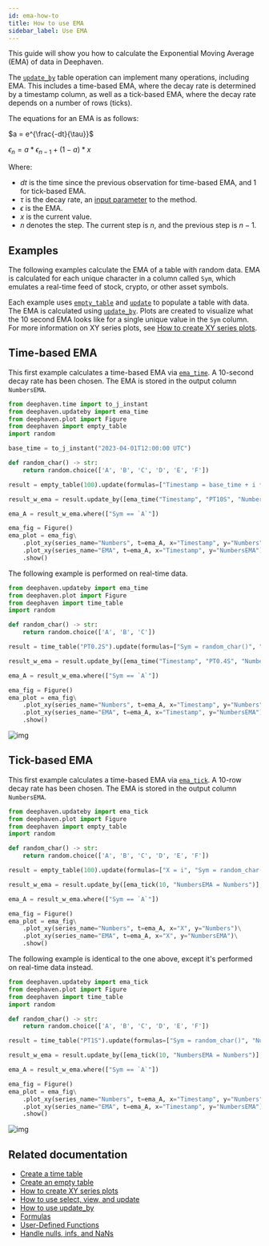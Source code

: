 ```yaml
---
id: ema-how-to
title: How to use EMA
sidebar_label: Use EMA
---
```


This guide will show you how to calculate the Exponential Moving Average (EMA) of data in Deephaven.

The [`update_by`](../reference/table-operations/update-by-operations/updateBy.md) table operation can implement many operations, including EMA. This includes a time-based EMA, where the decay rate is determined by a timestamp column, as well as a tick-based EMA, where the decay rate depends on a number of rows (ticks).

The equations for an EMA is as follows:

$a = e^{\frac{-dt}{\tau}}$

$\epsilon_{n} = a*\epsilon_{n - 1} + (1 - a)*x$

Where:

- $dt$ is the time since the previous observation for time-based EMA, and 1 for tick-based EMA.
- $\tau$ is the decay rate, an [input parameter](#parameters) to the method.
- $\epsilon$ is the EMA.
- $x$ is the current value.
- $n$ denotes the step. The current step is $n$, and the previous step is $n - 1$.

## Examples

The following examples calculate the EMA of a table with random data. EMA is calculated for each unique character in a column called `Sym`, which emulates a real-time feed of stock, crypto, or other asset symbols.

Each example uses [`empty_table`](../reference/table-operations/create/emptyTable.md) and [`update`](../reference/table-operations/select/update.md) to populate a table with data. The EMA is calculated using [`update_by`](../reference/table-operations/update-by-operations/updateBy.md). Plots are created to visualize what the 10 second EMA looks like for a single unique value in the `Sym` column. For more information on XY series plots, see [How to create XY series plots](./plotting/xy-series.md).

## Time-based EMA

This first example calculates a time-based EMA via [`ema_time`](../reference/table-operations/update-by-operations/ema-time.md). A 10-second decay rate has been chosen. The EMA is stored in the output column `NumbersEMA`.

```python order=result,result_w_ema,ema_A,ema_plot
from deephaven.time import to_j_instant
from deephaven.updateby import ema_time
from deephaven.plot import Figure
from deephaven import empty_table
import random

base_time = to_j_instant("2023-04-01T12:00:00 UTC")

def random_char() -> str:
    return random.choice(['A', 'B', 'C', 'D', 'E', 'F'])

result = empty_table(100).update(formulas=["Timestamp = base_time + i * SECOND", "Sym = random_char()", "Numbers = randomInt(0, 100)"])

result_w_ema = result.update_by([ema_time("Timestamp", "PT10S", "NumbersEMA = Numbers")], by=["Sym"])

ema_A = result_w_ema.where(["Sym == `A`"])

ema_fig = Figure()
ema_plot = ema_fig\
    .plot_xy(series_name="Numbers", t=ema_A, x="Timestamp", y="Numbers")\
    .plot_xy(series_name="EMA", t=ema_A, x="Timestamp", y="NumbersEMA")\
    .show()
```

The following example is performed on real-time data.

```python ticking-table order=null
from deephaven.updateby import ema_time
from deephaven.plot import Figure
from deephaven import time_table
import random

def random_char() -> str:
    return random.choice(['A', 'B', 'C'])

result = time_table("PT0.2S").update(formulas=["Sym = random_char()", "Numbers = randomInt(0, 100)"])

result_w_ema = result.update_by([ema_time("Timestamp", "PT0.4S", "NumbersEMA = Numbers")], by=["Sym"])

ema_A = result_w_ema.where(["Sym == `A`"])

ema_fig = Figure()
ema_plot = ema_fig\
    .plot_xy(series_name="Numbers", t=ema_A, x="Timestamp", y="Numbers")\
    .plot_xy(series_name="EMA", t=ema_A, x="Timestamp", y="NumbersEMA")\
    .show()
```

![img](../assets/how-to/ema/ema-new.gif)

## Tick-based EMA

This first example calculates a time-based EMA via [`ema_tick`](../reference/table-operations/update-by-operations/ema-tick.md). A 10-row decay rate has been chosen. The EMA is stored in the output column `NumbersEMA`.

```python order=result,result_w_ema,ema_A,ema_plot
from deephaven.updateby import ema_tick
from deephaven.plot import Figure
from deephaven import empty_table
import random

def random_char() -> str:
    return random.choice(['A', 'B', 'C', 'D', 'E', 'F'])

result = empty_table(100).update(formulas=["X = i", "Sym = random_char()", "Numbers = randomInt(0, 100)"])

result_w_ema = result.update_by([ema_tick(10, "NumbersEMA = Numbers")], by=["Sym"])

ema_A = result_w_ema.where(["Sym == `A`"])

ema_fig = Figure()
ema_plot = ema_fig\
    .plot_xy(series_name="Numbers", t=ema_A, x="X", y="Numbers")\
    .plot_xy(series_name="EMA", t=ema_A, x="X", y="NumbersEMA")\
    .show()
```

The following example is identical to the one above, except it's performed on real-time data instead.

```python reset ticking-table order=null
from deephaven.updateby import ema_tick
from deephaven.plot import Figure
from deephaven import time_table
import random

def random_char() -> str:
    return random.choice(['A', 'B', 'C', 'D', 'E', 'F'])

result = time_table("PT1S").update(formulas=["Sym = random_char()", "Numbers = randomInt(0, 100)"]).reverse()

result_w_ema = result.update_by([ema_tick(10, "NumbersEMA = Numbers")], by=["Sym"])

ema_A = result_w_ema.where(["Sym == `A`"])

ema_fig = Figure()
ema_plot = ema_fig\
    .plot_xy(series_name="Numbers", t=ema_A, x="Timestamp", y="Numbers")\
    .plot_xy(series_name="EMA", t=ema_A, x="Timestamp", y="NumbersEMA")\
    .show()
```

![img](../assets/how-to/ema/ema2.gif)

## Related documentation

- [Create a time table](./time-table.md)
- [Create an empty table](./empty-table.md)
- [How to create XY series plots](./plotting/xy-series.md)
- [How to use select, view, and update](./use-select-view-update.md)
- [How to use update_by](./use-update-by.md)
- [Formulas](../reference/query-language/formulas/formulas.md)
- [User-Defined Functions](../reference/query-language/formulas/user-defined-functions.md)
- [Handle nulls, infs, and NaNs](./handle-null-inf-nan.md)
